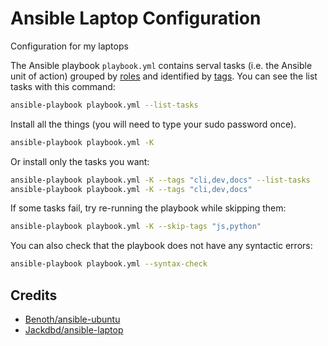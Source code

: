 # Ansible Laptop Configuration

Configuration for my laptops

The Ansible playbook `playbook.yml` contains serval tasks (i.e. the Ansible unit of action) grouped by [roles](https://docs.ansible.com/ansible/latest/user_guide/playbooks_reuse_roles.html) and identified by [tags](https://docs.ansible.com/ansible/latest/user_guide/playbooks_tags.html). You can see the list tasks with this command:

```sh
ansible-playbook playbook.yml --list-tasks
```

Install all the things (you will need to type your sudo password once).

```sh
ansible-playbook playbook.yml -K
```

Or install only the tasks you want:

```sh
ansible-playbook playbook.yml -K --tags "cli,dev,docs" --list-tasks
ansible-playbook playbook.yml -K --tags "cli,dev,docs"
```

If some tasks fail, try re-running the playbook while skipping them:

```sh
ansible-playbook playbook.yml -K --skip-tags "js,python"
```

You can also check that the playbook does not have any syntactic errors:

```sh
ansible-playbook playbook.yml --syntax-check
```

## Credits

- [Benoth/ansible-ubuntu](https://github.com/Benoth/ansible-ubuntu)
- [Jackdbd/ansible-laptop](https://github.com/jackdbd/ansible-laptop)
